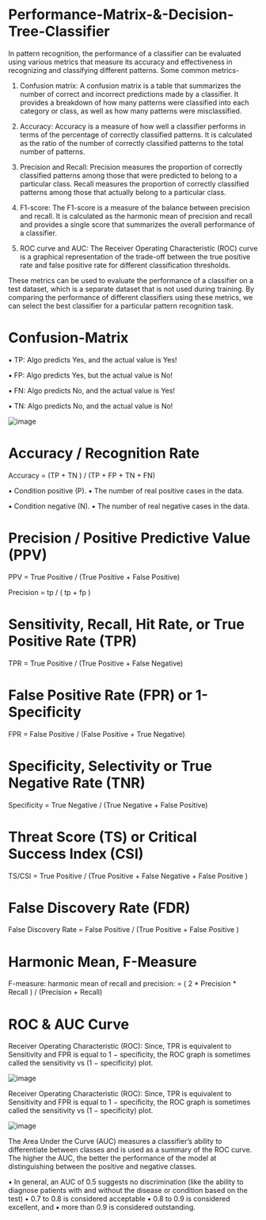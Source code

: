 # Performance-Matrix-&-Decision-Tree-Classifier

In pattern recognition, the performance of a classifier can be evaluated using various metrics that measure its accuracy and
effectiveness in recognizing and classifying different patterns. Some common metrics-

1. Confusion matrix: A confusion matrix is a table that summarizes the number of correct and incorrect predictions made by a
classifier. It provides a breakdown of how many patterns were classified into each category or class, as well as how many
patterns were misclassified.

2. Accuracy: Accuracy is a measure of how well a classifier performs in terms of the percentage of correctly classified patterns. It is
calculated as the ratio of the number of correctly classified patterns to the total number of patterns.

3. Precision and Recall: Precision measures the proportion of correctly classified patterns among those that were predicted to
belong to a particular class. Recall measures the proportion of correctly classified patterns among those that actually belong to a
particular class.

4. F1-score: The F1-score is a measure of the balance between precision and recall. It is calculated as the harmonic mean of
precision and recall and provides a single score that summarizes the overall performance of a classifier.

5. ROC curve and AUC: The Receiver Operating Characteristic (ROC) curve is a graphical representation of the trade-off between
the true positive rate and false positive rate for different classification thresholds.

These metrics can be used to evaluate the performance of a classifier on a test dataset, which is a separate dataset that is not used
during training. By comparing the performance of different classifiers using these metrics, we can select the best classifier for a
particular pattern recognition task.

# Confusion-Matrix

▪ TP: Algo predicts Yes, and
the actual value is Yes!

▪ FP: Algo predicts Yes, but
the actual value is No!

▪ FN: Algo predicts No, and
the actual value is Yes!

▪ TN: Algo predicts No, and
the actual value is No!

![image](https://github.com/TITHI-KHAN/Performance-Matrix-and-Decision-Tree/assets/65033964/8e82e583-f14f-4997-aef4-e5a4de3e0359)

# Accuracy / Recognition Rate

Accuracy = (TP + TN ) / (TP + FP + TN + FN)

▪ Condition positive (P).
▪ The number of real positive cases in the data.

▪ Condition negative (N).
▪ The number of real negative cases in the data.

# Precision / Positive Predictive Value (PPV)

PPV = True Positive / (True Positive + False Positive)

Precision = tp / ( tp + fp )

# Sensitivity, Recall, Hit Rate, or True Positive Rate (TPR)

TPR = True Positive / (True Positive + False Negative)

# False Positive Rate (FPR) or 1-Specificity

FPR = False Positive / (False Positive + True Negative)

# Specificity, Selectivity or True Negative Rate (TNR)

Specificity = True Negative / (True Negative + False Positive)

# Threat Score (TS) or Critical Success Index (CSI)

TS/CSI = True Positive / (True Positive + False Negative + False Positive )

# False Discovery Rate (FDR)

False Discovery Rate = False Positive / (True Positive + False Positive )

# Harmonic Mean, F-Measure

F-measure: harmonic mean of recall and precision:
= ( 2 * Precision * Recall ) / (Precision + Recall)

# ROC & AUC Curve

Receiver Operating Characteristic (ROC): Since, TPR is equivalent to Sensitivity and FPR is equal to 1 − specificity, the ROC graph is sometimes called the sensitivity vs (1 − specificity) plot. 

![image](https://github.com/TITHI-KHAN/Performance-Matrix-and-Decision-Tree/assets/65033964/f6070f78-6a5a-4201-8f22-c9d3648f2848)

Receiver Operating Characteristic (ROC): Since, TPR is equivalent to Sensitivity and FPR is equal to 1 − specificity, the ROC graph is sometimes called the sensitivity vs (1 − specificity) plot.

![image](https://github.com/TITHI-KHAN/Performance-Matrix-and-Decision-Tree/assets/65033964/3e8bc5b6-7788-497c-81cf-e0e7dc58875f)

The Area Under the Curve (AUC) measures a classifier’s ability to differentiate between classes and is used as a summary of the ROC curve. The higher the AUC, the better the performance of the model at distinguishing between the positive and negative classes.

▪ In general, an AUC of 0.5 suggests no discrimination (like the ability to diagnose patients with and without the disease or condition based on the test)
▪ 0.7 to 0.8 is considered acceptable
▪ 0.8 to 0.9 is considered excellent, and
▪ more than 0.9 is considered outstanding.
